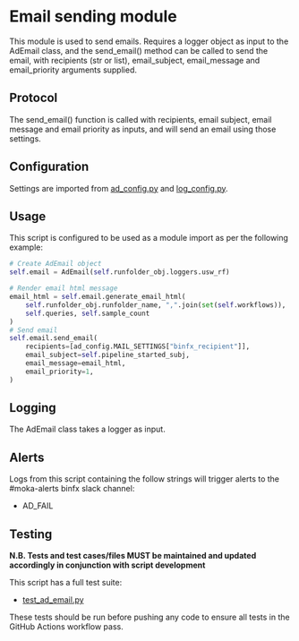 # Email sending module

This module is used to send emails. Requires a logger object as input to the AdEmail class, and the send_email() method can be called to send the email, with recipients (str or list), email_subject, email_message and email_priority arguments supplied.

## Protocol

The send_email() function is called with recipients, email subject, email message and email priority as inputs, and will send an email using those settings.

## Configuration

Settings are imported from [ad_config.py](../config/ad_config.py) and [log_config.py](../ad_logger/log_config.py).

## Usage

This script is configured to be used as a module import as per the following example:

```python
# Create AdEmail object
self.email = AdEmail(self.runfolder_obj.loggers.usw_rf)

# Render email html message
email_html = self.email.generate_email_html(
    self.runfolder_obj.runfolder_name, ",".join(set(self.workflows)),
    self.queries, self.sample_count
)
# Send email
self.email.send_email(
    recipients=[ad_config.MAIL_SETTINGS["binfx_recipient"]],
    email_subject=self.pipeline_started_subj,
    email_message=email_html,
    email_priority=1,
)
```

## Logging

The AdEmail class takes a logger as input.

## Alerts

Logs from this script containing the follow strings will trigger alerts to the #moka-alerts binfx slack channel:

* AD_FAIL

## Testing

**N.B. Tests and test cases/files MUST be maintained and updated accordingly in conjunction with script development**

This script has a full test suite:
* [test_ad_email.py](../test/test_ad_email.py)
  
These tests should be run before pushing any code to ensure all tests in the GitHub Actions workflow pass.
